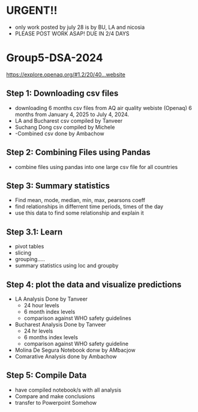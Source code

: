 # URGENT!!
- only work posted by july 28 is by BU, LA and nicosia
- PLEASE POST WORK ASAP! DUE IN 2/4 DAYS
# Group5-DSA-2024
https://explore.openaq.org/#1.2/20/40...website
## Step 1: Downloading csv files
- downloading 6 months csv files from AQ air quality webiste (Openaq) 6 months from  January 4, 2025 to July 4, 2024.
- LA and Bucharest csv compiled by Tanveer
- Suchang Dong csv compiled by Michele
- -Combined csv done by Ambachow
## Step 2: Combining Files using Pandas
- combine files using pandas into one large csv file for all countries
## Step 3: Summary statistics
- Find mean, mode, median, min, max, pearsons coeff
- find relationships in differrent time periods, times of the day
- use this data to find some relationship and explain it
## Step 3.1: Learn
- pivot tables
- slicing 
- grouping.....
- summary statistics using loc and groupby
## Step 4: plot the data and visualize predictions
- LA Analysis Done by Tanveer
    - 24 hour levels
    - 6 month index levels
    - comparison against WHO safety guidelines
- Bucharest Analysis Done by Tanveer
  - 24 hr levels
  - 6 months index levels
  - comparison against WHO safety guideline
- Molina De Segura Notebook donw by AMbacjow
- Comarative Analysis done by Ambachow
## Step 5: Compile Data 
- have compiled notebook/s with all analysis
- Compare and make conclusions
- transfer to Powerpoint Somehow



